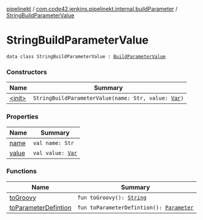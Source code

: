 [pipelinekt](../../index.md) / [com.code42.jenkins.pipelinekt.internal.buildParameter](../index.md) / [StringBuildParameterValue](./index.md)

# StringBuildParameterValue

`data class StringBuildParameterValue : `[`BuildParameterValue`](../../com.code42.jenkins.pipelinekt.core.build-parameter/-build-parameter-value/index.md)

### Constructors

| Name | Summary |
|---|---|
| [&lt;init&gt;](-init-.md) | `StringBuildParameterValue(name: Str, value: `[`Var`](../../com.code42.jenkins.pipelinekt.core.vars/-var/index.md)`)` |

### Properties

| Name | Summary |
|---|---|
| [name](name.md) | `val name: Str` |
| [value](value.md) | `val value: `[`Var`](../../com.code42.jenkins.pipelinekt.core.vars/-var/index.md) |

### Functions

| Name | Summary |
|---|---|
| [toGroovy](to-groovy.md) | `fun toGroovy(): `[`String`](https://kotlinlang.org/api/latest/jvm/stdlib/kotlin/-string/index.html) |
| [toParameterDefintion](to-parameter-defintion.md) | `fun toParameterDefintion(): `[`Parameter`](../../com.code42.jenkins.pipelinekt.core/-parameter/index.md) |
